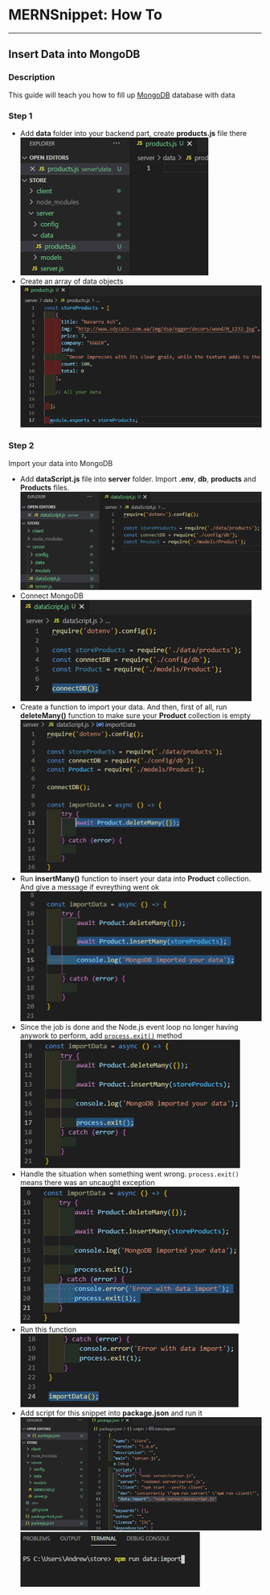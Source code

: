 # MERNSnippet: How To
---
## Insert Data into MongoDB

### Description
This guide will teach you how to fill up [MongoDB](https://www.mongodb.com/) database with data

### Step 1
- Add **data** folder into your backend part, create **products.js** file there<br/>
  ![1](img/1.png) <br />
- Create an array of data objects <br />
  ![2](img/2.png) <br />

### Step 2
Import your data into MongoDB<br/>
- Add **dataScript.js** file into **server** folder. Import **.env**, **db**, **products** and **Products** files. <br/>
  ![3](img/3.png) <br />
- Connect MongoDB <br/>
  ![4](img/4.png) <br />
- Create a function to import your data. And then, first of all, run **deleteMany()** function to make sure your **Product** collection is empty <br/>
  ![5](img/5.png) <br />
- Run **insertMany()** function to insert your data into **Product** collection. And give a message if evreything went ok<br/>
  ![6](img/6.png) <br />
- Since the job is done and the Node.js event loop no longer having anywork to perform, add [`process.exit()`](https://nodejs.org/api/process.html#process_event_exit) method<br/>
  ![7](img/7.png) <br />
- Handle the situation when something went wrong. `process.exit()` means there was an uncaught exception<br/>
  ![8](img/8.png) <br />
- Run this function<br/>
  ![9](img/9.png) <br />
- Add script for this snippet into **package.json** and run it <br />
  ![10](img/10.png) <br />
  ![11](img/11.png) <br />
